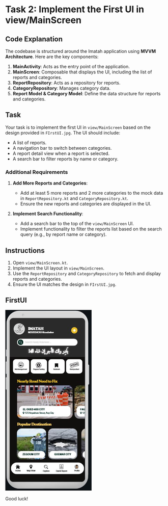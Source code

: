 # Task 2: Implement the First UI in view/MainScreen

## Code Explanation

The codebase is structured around the Imatah application using **MVVM Architecture**. Here are the key components:

1. **MainActivity**: Acts as the entry point of the application.
2. **MainScreen**: Composable that displays the UI, including the list of reports and categories.
3. **ReportRepository**: Acts as a repository for reports.
4. **CategoryRepository**: Manages category data.
5. **Report Model & Category Model**: Define the data structure for reports and categories.

## Task

Your task is to implement the first UI in `view/MainScreen` based on the design provided in `FIrstUI.jpg`. The UI should include:

- A list of reports.
- A navigation bar to switch between categories.
- A report detail view when a report is selected.
- A search bar to filter reports by name or category.

### Additional Requirements

1. **Add More Reports and Categories**:
   - Add at least 5 more reports and 2 more categories to the mock data in `ReportRepository.kt` and `CategoryRepository.kt`.
   - Ensure the new reports and categories are displayed in the UI.

2. **Implement Search Functionality**:
   - Add a search bar to the top of the `view/MainScreen` UI.
   - Implement functionality to filter the reports list based on the search query (e.g., by report name or category).

## Instructions

1. Open `view/MainScreen.kt`.
2. Implement the UI layout in `view/MainScreen`.
3. Use the `ReportRepository` and `CategoryRepository` to fetch and display reports and categories.
4. Ensure the UI matches the design in `FIrstUI.jpg`.

## FirstUI

![First UI](First_UI.jpeg)

Good luck!
